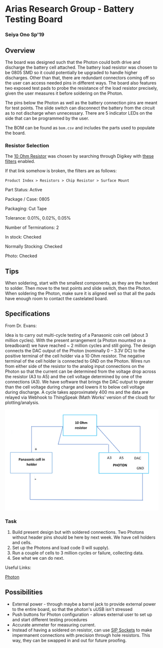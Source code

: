 # Arias Research Group - Battery Testing Board

### Seiya Ono Sp'19

## Overview

The board was designed such that the Photon could both drive and discharge the battery cell attached. The battery load resistor was chosen to be 0805 SMD so it could potentially be upgraded to handle higher discharges. Other than that, there are redundant connectors coming off so the user can access needed pins in different ways. The board also features two exposed test pads to probe the resistance of the load resistor precisely, given the user measures it before soldering on the Photon.

The pins below the Photon as well as the battery connection pins are meant for test points. The slide switch can disconnect the battery from the circuit as to not discharge when unnecessary. There are 5 indicator LEDs on the side that can be programmed by the user.

The BOM can be found as `bom.csv` and includes the parts used to populate the board.

### Resistor Selection

The [10 Ohm Resistor](https://www.digikey.com/product-detail/en/stackpole-electronics-inc/RNCF0805AKT10R0/RNCF0805AKT10R0CT-ND/4250701) was chosen by searching through Digikey with [these filters](https://www.digikey.com/products/en/resistors/chip-resistor-surface-mount/52?k=&pkeyword=&sv=0&pv7=2&pv1989=0&pv3=651&pv3=667&pv3=696&pv16=39329&pv1127=i2&sf=1&FV=-8%7C52&quantity=&ColumnSort=0&page=1&stock=1&nstock=1&photo=1&pageSize=50) enabled.

If that link somehow is broken, the filters are as follows:

`Product Index > Resistors > Chip Resistor > Surface Mount`

Part Status: Active

Package / Case: 0805

Packaging: Cut Tape

Tolerance: 0.01%, 0.02%, 0.05%

Number of Terminations: 2

In stock: Checked

Normally Stocking: Checked

Photo: Checked

## Tips

When soldering, start with the smallest components, as they are the hardest to solder. Then move to the test points and slide switch, then the Photon. When soldering the Photon, make sure it is aligned well so that all the pads have enough room to contact the castelated board.

## Specifications

From Dr. Evans:

Idea is to carry out multi-cycle testing of a Panasonic coin cell (about 3 million cycles). With the present arrangement (a Photon mounted on a breadboard) we have reached ~ 2 million cycles and still going. The design connects the DAC output of the Photon (nominally 0 – 3.3V DC) to the positive terminal of the cell holder via a 10 Ohm resistor. The negative terminal of the cell holder is connected to GND on the Photon. Wires run from either side of the resistor to the analog input connections on the Photon so that the current can be determined from the voltage drop across the resistor (A3 to A5) and the cell voltage determined by one of the connections (A3). We have software that brings the DAC output to greater than the cell voltage during charge and lowers it to below cell voltage during discharge. A cycle takes approximately 400 ms and the data are relayed via Webhook to ThingSpeak (Math Works’ version of the cloud) for plotting/analysis.

![spec](img/spec.png)

### Task

1. Build present design but with soldered connections. Two Photons without header pins should be here by next week. We have cell holders and cells.
1. Set up the Photons and load code (I will supply).
1. Run a couple of cells to 3 million cycles or failure, collecting data.
1. See what we can do next.

Useful Links:

[Photon](https://store.particle.io/products/photon)

## Possibilities

* External power - through maybe a barrel jack to provide external power to the entire board, so that the photon's uUSB isn't stressed
* Push buttons for Photon configuration - allows external user to set up and start different testing procedures
* Accurate ammeter for measuring current.
* Instead of having a soldered on resistor, can use [SIP Sockets](https://www.digikey.com/product-detail/en/mill-max-manufacturing-corp/346-43-102-41-013000/ED6464-02-ND/1212288) to make impermanent connections with precision through hole resistors. This way, they can be swapped in and out for future proofing.
